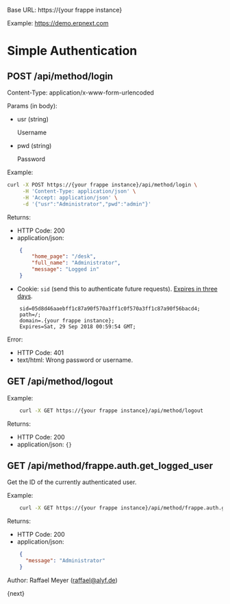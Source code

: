 <!-- add-breadcrumbs -->
Base URL: https://{your frappe instance}

Example: https://demo.erpnext.com

# Simple Authentication

## POST /api/method/login

Content-Type: application/x-www-form-urlencoded

Params (in body):

* usr (string)

	Username

* pwd (string)

	Password

Example:

```bash
curl -X POST https://{your frappe instance}/api/method/login \
     -H 'Content-Type: application/json' \
     -H 'Accept: application/json' \
     -d '{"usr":"Administrator","pwd":"admin"}'
```

Returns:

* HTTP Code: 200
* application/json:

```json
	{
		"home_page": "/desk",
		"full_name": "Administrator",
		"message": "Logged in"
	}
```

* Cookie: `sid` (send this to authenticate future requests). [Expires in three days](https://github.com/frappe/frappe/blob/e551153ea0a5fb905f2d9508143a9d25ec74aa43/frappe/auth.py#L320).

```
	sid=05d8d46aaebff1c87a90f570a3ff1c0f570a3ff1c87a90f56bacd4;
	path=/;
	domain=.{your frappe instance};
	Expires=Sat, 29 Sep 2018 00:59:54 GMT;
```

Error:

* HTTP Code: 401
* text/html: Wrong password or username.

## GET /api/method/logout

Example:

```bash
	curl -X GET https://{your frappe instance}/api/method/logout
```

Returns:

* HTTP Code: 200
* application/json: `{}`

## GET /api/method/frappe.auth.get\_logged\_user

Get the ID of the currently authenticated user.

Example:

```bash
	curl -X GET https://{your frappe instance}/api/method/frappe.auth.get_logged_user
```

Returns:

* HTTP Code: 200
* application/json:

```json
	{
	  "message": "Administrator"
	}
```

Author: Raffael Meyer (raffael@alyf.de)

{next}
